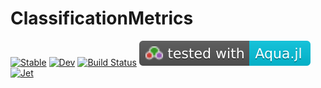 # ClassificationMetrics

[![Stable](https://img.shields.io/badge/docs-stable-blue.svg)](https://Dysthymiac.github.io/ClassificationMetrics.jl/stable/)
[![Dev](https://img.shields.io/badge/docs-dev-blue.svg)](https://Dysthymiac.github.io/ClassificationMetrics.jl/dev/)
[![Build Status](https://github.com/Dysthymiac/ClassificationMetrics.jl/actions/workflows/CI.yml/badge.svg?branch=main)](https://github.com/Dysthymiac/ClassificationMetrics.jl/actions/workflows/CI.yml?query=branch%3Amain)
[![Aqua](https://raw.githubusercontent.com/JuliaTesting/Aqua.jl/master/badge.svg)](https://github.com/JuliaTesting/Aqua.jl)
[![Jet](https://img.shields.io/badge/%F0%9F%9B%A9%EF%B8%8F_tested_with-JET.jl-233f9a)](https://github.com/aviatesk/JET.jl)
